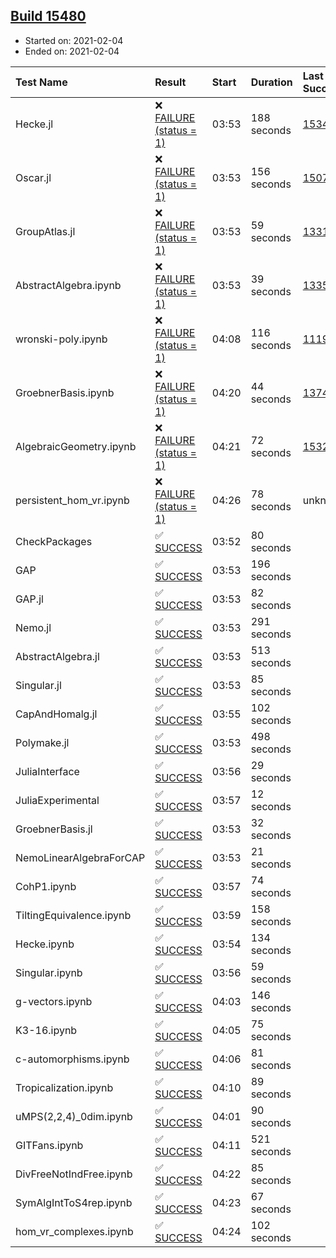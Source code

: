 ## [Build 15480](https://oscarci.mathematik.uni-kl.de/job/oscar/15480/)

* Started on: 2021-02-04
* Ended on: 2021-02-04

| Test Name    | Result | Start | Duration | Last Success | First Failure |
|:-------------|:-------|:------|:---------|:-------------|:--------------|
| Hecke.jl | ❌ [FAILURE (status = 1)](https://oscarci.mathematik.uni-kl.de/job/oscar/15480/artifact/logs/build-15480/Hecke.jl.log) | 03:53 | 188 seconds | [15344](https://oscarci.mathematik.uni-kl.de/job/oscar/15344/) | [15348](https://oscarci.mathematik.uni-kl.de/job/oscar/15348/) |
| Oscar.jl | ❌ [FAILURE (status = 1)](https://oscarci.mathematik.uni-kl.de/job/oscar/15480/artifact/logs/build-15480/Oscar.jl.log) | 03:53 | 156 seconds | [15079](https://oscarci.mathematik.uni-kl.de/job/oscar/15079/) | [15080](https://oscarci.mathematik.uni-kl.de/job/oscar/15080/) |
| GroupAtlas.jl | ❌ [FAILURE (status = 1)](https://oscarci.mathematik.uni-kl.de/job/oscar/15480/artifact/logs/build-15480/GroupAtlas.jl.log) | 03:53 | 59 seconds | [13311](https://oscarci.mathematik.uni-kl.de/job/oscar/13311/) | [13312](https://oscarci.mathematik.uni-kl.de/job/oscar/13312/) |
| AbstractAlgebra.ipynb | ❌ [FAILURE (status = 1)](https://oscarci.mathematik.uni-kl.de/job/oscar/15480/artifact/logs/build-15480/AbstractAlgebra.ipynb.log) | 03:53 | 39 seconds | [13355](https://oscarci.mathematik.uni-kl.de/job/oscar/13355/) | [13356](https://oscarci.mathematik.uni-kl.de/job/oscar/13356/) |
| wronski-poly.ipynb | ❌ [FAILURE (status = 1)](https://oscarci.mathematik.uni-kl.de/job/oscar/15480/artifact/logs/build-15480/wronski-poly.ipynb.log) | 04:08 | 116 seconds | [11192](https://oscarci.mathematik.uni-kl.de/job/oscar/11192/) | [11193](https://oscarci.mathematik.uni-kl.de/job/oscar/11193/) |
| GroebnerBasis.ipynb | ❌ [FAILURE (status = 1)](https://oscarci.mathematik.uni-kl.de/job/oscar/15480/artifact/logs/build-15480/GroebnerBasis.ipynb.log) | 04:20 | 44 seconds | [13748](https://oscarci.mathematik.uni-kl.de/job/oscar/13748/) | [13749](https://oscarci.mathematik.uni-kl.de/job/oscar/13749/) |
| AlgebraicGeometry.ipynb | ❌ [FAILURE (status = 1)](https://oscarci.mathematik.uni-kl.de/job/oscar/15480/artifact/logs/build-15480/AlgebraicGeometry.ipynb.log) | 04:21 | 72 seconds | [15322](https://oscarci.mathematik.uni-kl.de/job/oscar/15322/) | [15323](https://oscarci.mathematik.uni-kl.de/job/oscar/15323/) |
| persistent_hom_vr.ipynb | ❌ [FAILURE (status = 1)](https://oscarci.mathematik.uni-kl.de/job/oscar/15480/artifact/logs/build-15480/persistent_hom_vr.ipynb.log) | 04:26 | 78 seconds | unknown | unknown |
| CheckPackages | ✅ [SUCCESS](https://oscarci.mathematik.uni-kl.de/job/oscar/15480/artifact/logs/build-15480/CheckPackages.log) | 03:52 | 80 seconds |  |  |
| GAP | ✅ [SUCCESS](https://oscarci.mathematik.uni-kl.de/job/oscar/15480/artifact/logs/build-15480/GAP.log) | 03:53 | 196 seconds |  |  |
| GAP.jl | ✅ [SUCCESS](https://oscarci.mathematik.uni-kl.de/job/oscar/15480/artifact/logs/build-15480/GAP.jl.log) | 03:53 | 82 seconds |  |  |
| Nemo.jl | ✅ [SUCCESS](https://oscarci.mathematik.uni-kl.de/job/oscar/15480/artifact/logs/build-15480/Nemo.jl.log) | 03:53 | 291 seconds |  |  |
| AbstractAlgebra.jl | ✅ [SUCCESS](https://oscarci.mathematik.uni-kl.de/job/oscar/15480/artifact/logs/build-15480/AbstractAlgebra.jl.log) | 03:53 | 513 seconds |  |  |
| Singular.jl | ✅ [SUCCESS](https://oscarci.mathematik.uni-kl.de/job/oscar/15480/artifact/logs/build-15480/Singular.jl.log) | 03:53 | 85 seconds |  |  |
| CapAndHomalg.jl | ✅ [SUCCESS](https://oscarci.mathematik.uni-kl.de/job/oscar/15480/artifact/logs/build-15480/CapAndHomalg.jl.log) | 03:55 | 102 seconds |  |  |
| Polymake.jl | ✅ [SUCCESS](https://oscarci.mathematik.uni-kl.de/job/oscar/15480/artifact/logs/build-15480/Polymake.jl.log) | 03:53 | 498 seconds |  |  |
| JuliaInterface | ✅ [SUCCESS](https://oscarci.mathematik.uni-kl.de/job/oscar/15480/artifact/logs/build-15480/JuliaInterface.log) | 03:56 | 29 seconds |  |  |
| JuliaExperimental | ✅ [SUCCESS](https://oscarci.mathematik.uni-kl.de/job/oscar/15480/artifact/logs/build-15480/JuliaExperimental.log) | 03:57 | 12 seconds |  |  |
| GroebnerBasis.jl | ✅ [SUCCESS](https://oscarci.mathematik.uni-kl.de/job/oscar/15480/artifact/logs/build-15480/GroebnerBasis.jl.log) | 03:53 | 32 seconds |  |  |
| NemoLinearAlgebraForCAP | ✅ [SUCCESS](https://oscarci.mathematik.uni-kl.de/job/oscar/15480/artifact/logs/build-15480/NemoLinearAlgebraForCAP.log) | 03:53 | 21 seconds |  |  |
| CohP1.ipynb | ✅ [SUCCESS](https://oscarci.mathematik.uni-kl.de/job/oscar/15480/artifact/logs/build-15480/CohP1.ipynb.log) | 03:57 | 74 seconds |  |  |
| TiltingEquivalence.ipynb | ✅ [SUCCESS](https://oscarci.mathematik.uni-kl.de/job/oscar/15480/artifact/logs/build-15480/TiltingEquivalence.ipynb.log) | 03:59 | 158 seconds |  |  |
| Hecke.ipynb | ✅ [SUCCESS](https://oscarci.mathematik.uni-kl.de/job/oscar/15480/artifact/logs/build-15480/Hecke.ipynb.log) | 03:54 | 134 seconds |  |  |
| Singular.ipynb | ✅ [SUCCESS](https://oscarci.mathematik.uni-kl.de/job/oscar/15480/artifact/logs/build-15480/Singular.ipynb.log) | 03:56 | 59 seconds |  |  |
| g-vectors.ipynb | ✅ [SUCCESS](https://oscarci.mathematik.uni-kl.de/job/oscar/15480/artifact/logs/build-15480/g-vectors.ipynb.log) | 04:03 | 146 seconds |  |  |
| K3-16.ipynb | ✅ [SUCCESS](https://oscarci.mathematik.uni-kl.de/job/oscar/15480/artifact/logs/build-15480/K3-16.ipynb.log) | 04:05 | 75 seconds |  |  |
| c-automorphisms.ipynb | ✅ [SUCCESS](https://oscarci.mathematik.uni-kl.de/job/oscar/15480/artifact/logs/build-15480/c-automorphisms.ipynb.log) | 04:06 | 81 seconds |  |  |
| Tropicalization.ipynb | ✅ [SUCCESS](https://oscarci.mathematik.uni-kl.de/job/oscar/15480/artifact/logs/build-15480/Tropicalization.ipynb.log) | 04:10 | 89 seconds |  |  |
| uMPS(2,2,4)_0dim.ipynb | ✅ [SUCCESS](https://oscarci.mathematik.uni-kl.de/job/oscar/15480/artifact/logs/build-15480/uMPS-2-2-4-_0dim.ipynb.log) | 04:01 | 90 seconds |  |  |
| GITFans.ipynb | ✅ [SUCCESS](https://oscarci.mathematik.uni-kl.de/job/oscar/15480/artifact/logs/build-15480/GITFans.ipynb.log) | 04:11 | 521 seconds |  |  |
| DivFreeNotIndFree.ipynb | ✅ [SUCCESS](https://oscarci.mathematik.uni-kl.de/job/oscar/15480/artifact/logs/build-15480/DivFreeNotIndFree.ipynb.log) | 04:22 | 85 seconds |  |  |
| SymAlgIntToS4rep.ipynb | ✅ [SUCCESS](https://oscarci.mathematik.uni-kl.de/job/oscar/15480/artifact/logs/build-15480/SymAlgIntToS4rep.ipynb.log) | 04:23 | 67 seconds |  |  |
| hom_vr_complexes.ipynb | ✅ [SUCCESS](https://oscarci.mathematik.uni-kl.de/job/oscar/15480/artifact/logs/build-15480/hom_vr_complexes.ipynb.log) | 04:24 | 102 seconds |  |  |
